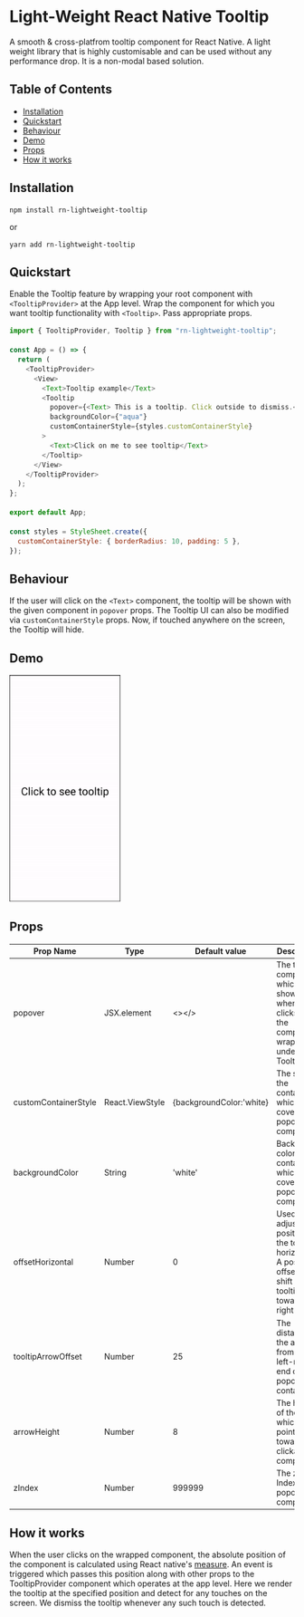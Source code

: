 # Light-Weight React Native Tooltip

A smooth & cross-platfrom tooltip component for React Native. A light weight library that is highly customisable and can be used without any performance drop. It is a non-modal based solution.

## Table of Contents

- [Installation](#installation)
- [Quickstart](#quickstart)
- [Behaviour](#behaviour)
- [Demo](#demo)
- [Props](#props)
- [How it works](#how-it-works)

## Installation

```console
npm install rn-lightweight-tooltip
```

or

```console
yarn add rn-lightweight-tooltip
```

## Quickstart

Enable the Tooltip feature by wrapping your root component with `<TooltipProvider>` at the App level.
Wrap the component for which you want tooltip functionality with `<Tooltip>`. Pass appropriate props.

```javascript
import { TooltipProvider, Tooltip } from "rn-lightweight-tooltip";

const App = () => {
  return (
    <TooltipProvider>
      <View>
        <Text>Tooltip example</Text>
        <Tooltip
          popover={<Text> This is a tooltip. Click outside to dismiss.</Text>}
          backgroundColor={"aqua"}
          customContainerStyle={styles.customContainerStyle}
        >
          <Text>Click on me to see tooltip</Text>
        </Tooltip>
      </View>
    </TooltipProvider>
  );
};

export default App;

const styles = StyleSheet.create({
  customContainerStyle: { borderRadius: 10, padding: 5 },
});
```

## Behaviour

If the user will click on the `<Text>` component, the tooltip will be shown with the given component in `popover` props.
The Tooltip UI can also be modified via `customContainerStyle` props.
Now, if touched anywhere on the screen, the Tooltip will hide.

## Demo

 <img height ="400" src="example.gif" />

## Props

| Prop Name            | Type            | Default value            | Description                                                                                                         |
| -------------------- | --------------- | ------------------------ | ------------------------------------------------------------------------------------------------------------------- |
| popover              | JSX.element     | <></>                    | The tooltip component which is shown when user clicks on the component wrapped under Tooltip.                       |
| customContainerStyle | React.ViewStyle | {backgroundColor:'white} | The style of the container which covers the popover component                                                       |
| backgroundColor      | String          | 'white'                  | Background color of the container which covers the popover component                                                |
| offsetHorizontal     | Number          | 0                        | Used to adjust the position of the tooltip horizontally. A positive offset will shift the tooltip towards the right |
| tooltipArrowOffset   | Number          | 25                       | The distance of the arrow from the left-most end of the popover container                                           |
| arrowHeight          | Number          | 8                        | The height of the arrow which points towards the clickable component.                                               |
| zIndex               | Number          | 999999                   | The z-Index of the popover component                                                                                |

## How it works

When the user clicks on the wrapped component, the absolute position of the component is calculated using React native's [measure](https://facebook.github.io/react-native/docs/direct-manipulation.html#measurecallback). An event is triggered which passes this position along with other props to the TooltipProvider component which operates at the app level. Here we render the tooltip at the specified position and detect for any touches on the screen. We dismiss the tooltip whenever any such touch is detected.
